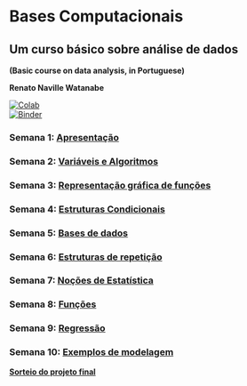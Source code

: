 # Bases Computacionais

## Um curso básico sobre análise de dados
**(Basic course on data analysis, in Portuguese)**  

**Renato Naville Watanabe**

[![Colab](https://colab.research.google.com/assets/colab-badge.svg)](https://colab.research.google.com/github/BMClab/BasesComputacionais/)  
[![Binder](https://mybinder.org/badge_logo.svg)](https://mybinder.org/v2/gh/BMClab/BasesComputacionais/HEAD?labpath=README.ipynb)

### Semana 1: [Apresentação](https://nbviewer.jupyter.org/format/slides/github/BMClab/BasesComputacionais/blob/master/aula1/Apresenta%C3%A7%C3%A3o.ipynb#/)

### Semana 2: [Variáveis e Algoritmos](https://nbviewer.jupyter.org/format/slides/github/BMClab/BasesComputacionais/blob/master/aula2/Vari%C3%A1veis%20e%20algoritmos.ipynb#/)

### Semana 3: [Representação gráfica de funções](https://nbviewer.jupyter.org/format/slides/github/BMClab/BasesComputacionais/blob/master/aula3/Representa%C3%A7%C3%A3oGraficaDeFun%C3%A7%C3%B5es.ipynb#/)

### Semana 4: [Estruturas Condicionais](https://nbviewer.jupyter.org/format/slides/github/BMClab/BasesComputacionais/blob/master/aula4/EstruturasCondicionais.ipynb#/)

### Semana 5: [Bases de dados](https://nbviewer.jupyter.org/format/slides/github/BMClab/BasesComputacionais/blob/master/aula5/BasesDeDados.ipynb#/)

### Semana 6: [Estruturas de repetição](https://nbviewer.jupyter.org/format/slides/github/BMClab/BasesComputacionais/blob/master/aula6/EstruturasDeRepeticao.ipynb#/)

### Semana 7: [Noções de Estatística](https://nbviewer.jupyter.org/format/slides/github/BMClab/BasesComputacionais/blob/master/aula7/Estatistica.ipynb#/)

### Semana 8: [Funções](https://nbviewer.jupyter.org/format/slides/github/BMClab/BasesComputacionais/blob/master/aula8/Funcoes.ipynb#/)

### Semana 9: [Regressão](https://nbviewer.jupyter.org/format/slides/github/BMClab/BasesComputacionais/blob/master/aula9/Regress%C3%A3o.ipynb#/)

### Semana 10: [Exemplos de modelagem](https://nbviewer.jupyter.org/format/slides/github/BMClab/BasesComputacionais/blob/master/aula10/Modelagem.ipynb#)


[**Sorteio do projeto final**](https://nbviewer.jupyter.org/format/slides/github/BMClab/BasesComputacionais/blob/master/Sorteio.ipynb)
